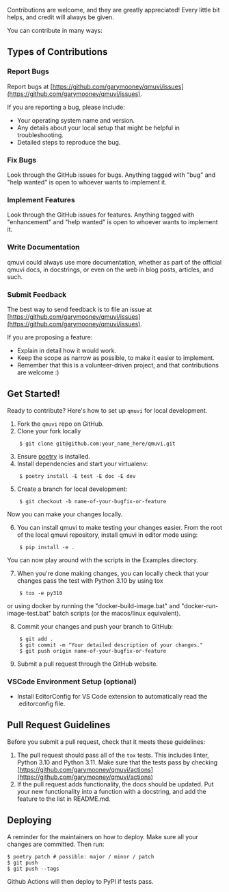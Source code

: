 Contributions are welcome, and they are greatly appreciated! Every little bit
helps, and credit will always be given.

You can contribute in many ways:

## Types of Contributions

### Report Bugs

Report bugs at [https://github.com/garymooney/qmuvi/issues](https://github.com/garymooney/qmuvi/issues).

If you are reporting a bug, please include:

* Your operating system name and version.
* Any details about your local setup that might be helpful in troubleshooting.
* Detailed steps to reproduce the bug.

### Fix Bugs

Look through the GitHub issues for bugs. Anything tagged with "bug" and "help
wanted" is open to whoever wants to implement it.

### Implement Features

Look through the GitHub issues for features. Anything tagged with "enhancement"
and "help wanted" is open to whoever wants to implement it.

### Write Documentation

qmuvi could always use more documentation, whether as part of the
official qmuvi docs, in docstrings, or even on the web in blog posts,
articles, and such.

### Submit Feedback

The best way to send feedback is to file an issue at [https://github.com/garymooney/qmuvi/issues](https://github.com/garymooney/qmuvi/issues).

If you are proposing a feature:

* Explain in detail how it would work.
* Keep the scope as narrow as possible, to make it easier to implement.
* Remember that this is a volunteer-driven project, and that contributions
  are welcome :)

## Get Started!

Ready to contribute? Here's how to set up `qmuvi` for local development.

1. Fork the `qmuvi` repo on GitHub.
2. Clone your fork locally

```
    $ git clone git@github.com:your_name_here/qmuvi.git
```

3. Ensure [poetry](https://python-poetry.org/docs/) is installed.
4. Install dependencies and start your virtualenv:

```
    $ poetry install -E test -E doc -E dev
```

5. Create a branch for local development:

```
    $ git checkout -b name-of-your-bugfix-or-feature
```

   Now you can make your changes locally.

6. You can install qmuvi to make testing your changes easier. From the root of the local qmuvi repository, install qmuvi in editor mode using:

```
    $ pip install -e .
```

You can now play around with the scripts in the Examples directory.

7. When you're done making changes, you can locally check that your changes pass the
   test with Python 3.10 by using tox

```
    $ tox -e py310
```

or using docker by running the "docker-build-image.bat" and "docker-run-image-test.bat" batch scripts (or the macos/linux equivalent).

8. Commit your changes and push your branch to GitHub:

```
    $ git add .
    $ git commit -m "Your detailed description of your changes."
    $ git push origin name-of-your-bugfix-or-feature
```

9. Submit a pull request through the GitHub website.

### VSCode Environment Setup (optional)

* Install EditorConfig for VS Code extension to automatically read the .editorconfig file.

## Pull Request Guidelines

Before you submit a pull request, check that it meets these guidelines:

1. The pull request should pass all of the `tox` tests. This includes linter, Python 3.10 and Python 3.11. Make sure that the tests pass by checking
   [https://github.com/garymooney/qmuvi/actions](https://github.com/garymooney/qmuvi/actions)
2. If the pull request adds functionality, the docs should be updated. Put
   your new functionality into a function with a docstring, and add the
   feature to the list in README.md.

## Deploying

A reminder for the maintainers on how to deploy.
Make sure all your changes are committed.
Then run:

```
$ poetry patch # possible: major / minor / patch
$ git push
$ git push --tags
```

Github Actions will then deploy to PyPI if tests pass.

